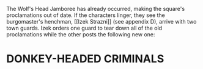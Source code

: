 The Wolf's Head Jamboree has already occurred, making the square's proclamations out of date. If the characters linger, they see the burgomaster's henchman, [[Izek Strazni]]  (see appendix D), arrive with two town guards. Izek orders one guard to tear down all of the old proclamations while the other posts the following new one:
 

# **DONKEY-HEADED CRIMINALS**

